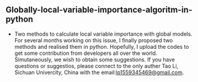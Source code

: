 ## Globally-local-variable-importance-algoritm-in-python
- Two methods to calculate local variable importance with global models.
For several months working on this issue, I finally proposed two methods and realised them in python. Hopefully, I upload the codes to get some contribution from developers all over the world. Simutaneously, we wish to obtain some suggestions.
If you have questions or suggestios, please connect to the only auther Tao Li, Sichuan Univercity, China with the email:lp1559345469@gmail.com.
